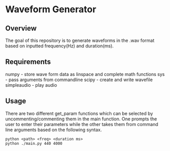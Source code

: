 # Waveform Generator

## Overview

The goal of this repository is to generate waveforms in the .wav format based on inputted frequency(Hz) and duration(ms).

## Requirements

numpy - store wave form data as linspace and complete math functions
sys - pass arguments from commandline
scipy - create and write wavefile
simpleaudio - play audio

## Usage

There are two different get_param functions which can be selected by uncommenting/commenting them in the main function. One prompts the user to enter their parameters while the other takes them from command line arguments based on the following syntax.

    python <path> <freq> <duration ms>
    python ./main.py 440 4000

